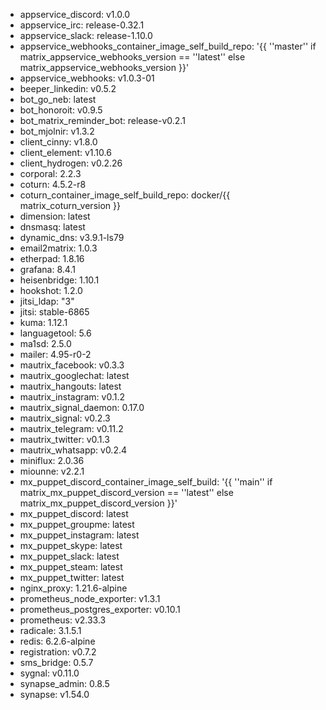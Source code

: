 * appservice_discord: v1.0.0
* appservice_irc: release-0.32.1
* appservice_slack: release-1.10.0
* appservice_webhooks_container_image_self_build_repo: '{{ ''master'' if matrix_appservice_webhooks_version == ''latest'' else matrix_appservice_webhooks_version }}'
* appservice_webhooks: v1.0.3-01
* beeper_linkedin: v0.5.2
* bot_go_neb: latest
* bot_honoroit: v0.9.5
* bot_matrix_reminder_bot: release-v0.2.1
* bot_mjolnir: v1.3.2
* client_cinny: v1.8.0
* client_element: v1.10.6
* client_hydrogen: v0.2.26
* corporal: 2.2.3
* coturn: 4.5.2-r8
* coturn_container_image_self_build_repo: docker/{{ matrix_coturn_version }}
* dimension: latest
* dnsmasq: latest
* dynamic_dns: v3.9.1-ls79
* email2matrix: 1.0.3
* etherpad: 1.8.16
* grafana: 8.4.1
* heisenbridge: 1.10.1
* hookshot: 1.2.0
* jitsi_ldap: "3"
* jitsi: stable-6865
* kuma: 1.12.1
* languagetool: 5.6
* ma1sd: 2.5.0
* mailer: 4.95-r0-2
* mautrix_facebook: v0.3.3
* mautrix_googlechat: latest
* mautrix_hangouts: latest
* mautrix_instagram: v0.1.2
* mautrix_signal_daemon: 0.17.0
* mautrix_signal: v0.2.3
* mautrix_telegram: v0.11.2
* mautrix_twitter: v0.1.3
* mautrix_whatsapp: v0.2.4
* miniflux: 2.0.36
* miounne: v2.2.1
* mx_puppet_discord_container_image_self_build: '{{ ''main'' if matrix_mx_puppet_discord_version == ''latest'' else matrix_mx_puppet_discord_version }}'
* mx_puppet_discord: latest
* mx_puppet_groupme: latest
* mx_puppet_instagram: latest
* mx_puppet_skype: latest
* mx_puppet_slack: latest
* mx_puppet_steam: latest
* mx_puppet_twitter: latest
* nginx_proxy: 1.21.6-alpine
* prometheus_node_exporter: v1.3.1
* prometheus_postgres_exporter: v0.10.1
* prometheus: v2.33.3
* radicale: 3.1.5.1
* redis: 6.2.6-alpine
* registration: v0.7.2
* sms_bridge: 0.5.7
* sygnal: v0.11.0
* synapse_admin: 0.8.5
* synapse: v1.54.0
